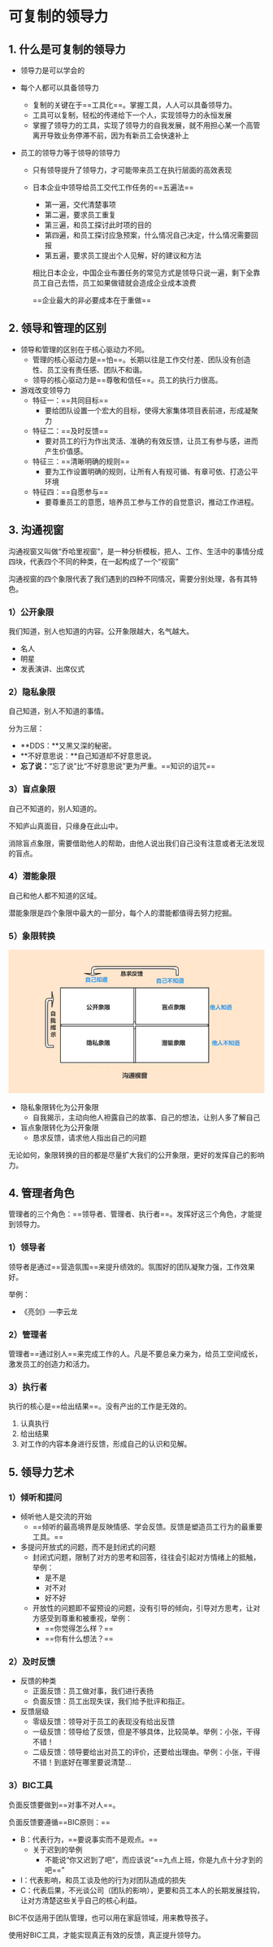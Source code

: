 # 可复制的领导力

## 1. 什么是可复制的领导力

* 领导力是可以学会的

* 每个人都可以具备领导力

  * 复制的关键在于==工具化==。掌握工具，人人可以具备领导力。
  * 工具可以复制，轻松的传递给下一个人，实现领导力的永恒发展
  * 掌握了领导力的工具，实现了领导力的自我发展，就不用担心某一个高管离开导致业务停滞不前，因为有新员工会快速补上

* 员工的领导力等于领导的领导力

  * 只有领导提升了领导力，才可能带来员工在执行层面的高效表现

  * 日本企业中领导给员工交代工作任务的==五遍法==

    * 第一遍，交代清楚事项
    * 第二遍，要求员工重复
    * 第三遍，和员工探讨此时项的目的
    * 第四遍，和员工探讨应急预案，什么情况自己决定，什么情况需要回报
    * 第五遍，要求员工提出个人见解，好的建议和方法

    相比日本企业，中国企业布置任务的常见方式是领导只说一遍，剩下全靠员工自己去悟，员工如果做错就会造成企业成本浪费

    ==企业最大的非必要成本在于重做==

## 2. 领导和管理的区别

* 领导和管理的区别在于核心驱动力不同。
  * 管理的核心驱动力是==怕==。长期以往是工作交付差、团队没有创造性、员工没有责任感、团队不和谐。
  * 领导的核心驱动力是==尊敬和信任==。员工的执行力很高。
* 游戏改变领导力
  * 特征一：==共同目标==
    * 要给团队设置一个宏大的目标，使得大家集体项目表前进，形成凝聚力
  * 特征二：==及时反馈==
    * 要对员工的行为作出灵活、准确的有效反馈，让员工有参与感，进而产生价值感。
  * 特征三：==清晰明确的规则==
    * 要为工作设置明确的规则，让所有人有规可循、有章可依、打造公平环境
  * 特征四：==自愿参与==
    * 要尊重员工的意愿，培养员工参与工作的自觉意识，推动工作进程。

## 3. 沟通视窗

沟通视窗又叫做“乔哈里视窗”，是一种分析模板，把人、工作、生活中的事情分成四块，代表四个不同的种类，在一起构成了一个“视窗”

沟通视窗的四个象限代表了我们遇到的四种不同情况，需要分别处理，各有其特色。

### 1）公开象限

我们知道，别人也知道的内容。公开象限越大，名气越大。

* 名人
* 明星
* 发表演讲、出席仪式

### 2）隐私象限

自己知道，别人不知道的事情。

分为三层：

* **DDS：**又黑又深的秘密。
* **不好意思说：**自己知道却不好意思说。
* **忘了说：**“忘了说”比“不好意思说”更为严重。==知识的诅咒==

### 3）盲点象限

自己不知道的，别人知道的。

不知庐山真面目，只缘身在此山中。

消除盲点象限，需要借助他人的帮助，由他人说出我们自己没有注意或者无法发现的盲点。

### 4）潜能象限

自己和他人都不知道的区域。

潜能象限是四个象限中最大的一部分，每个人的潜能都值得去努力挖掘。

### 5）象限转换

![image-20200530233235662](assets/image-20200530233235662.png)

* 隐私象限转化为公开象限
  * 自我揭示，主动向他人袒露自己的故事、自己的想法，让别人多了解自己
* 盲点象限转化为公开象限
  * 恳求反馈，请求他人指出自己的问题

无论如何，象限转换的目的都是尽量扩大我们的公开象限，更好的发挥自己的影响力。

## 4. 管理者角色

管理者的三个角色：==领导者、管理者、执行者==。发挥好这三个角色，才能提到领导力。

### 1）领导者

领导者是通过==营造氛围==来提升绩效的。氛围好的团队凝聚力强，工作效果好。

举例：

* 《亮剑》—李云龙

### 2）管理者

管理者==通过别人==来完成工作的人。凡是不要总亲力亲为，给员工空间成长，激发员工的创造力和活力。

### 3）执行者

执行的核心是==给出结果==。没有产出的工作是无效的。

1. 认真执行
2. 给出结果
3. 对工作的内容本身进行反馈，形成自己的认识和见解。

## 5. 领导力艺术

### 1）倾听和提问

* 倾听他人是交流的开始
  * ==倾听的最高境界是反映情感、学会反馈。反馈是塑造员工行为的最重要工具。==
* 多提问开放式的问题，而不是封闭式的问题
  * 封闭式问题，限制了对方的思考和回答，往往会引起对方情绪上的抵触，举例：
    * 是不是
    * 对不对
    * 好不好
  * 开放性的问题即不留预设的问题，没有引导的倾向，引导对方思考，让对方感受到尊重和被重视，举例：
    * ==你觉得怎么样？==
    * ==你有什么想法？==

### 2）及时反馈

* 反馈的种类
  * 正面反馈：员工做对事，我们进行表扬
  * 负面反馈：员工出现失误，我们给予批评和指正。
* 反馈层级
  * 零级反馈：领导对于员工的表现没有给出反馈
  * 一级反馈：领导给了反馈，但是不够具体，比较简单。举例：小张，干得不错！
  * 二级反馈：领导要给出对员工的评价，还要给出理由。举例：小张，干得不错！到底好在哪里要说清楚...

### 3）BIC工具

负面反馈要做到==对事不对人==。

负面反馈要遵循==BIC原则：==

* B：代表行为，==要说事实而不是观点。==
  * 关于迟到的举例
    * 不能说“你又迟到了吧”，而应该说“==九点上班，你是九点十分才到的吧==”
* I：代表影响，和员工谈及他的行为对团队造成的损失
* C：代表后果，不光谈公司（团队的影响），更要和员工本人的长期发展挂钩，让对方清楚这些关乎自己的核心利益。

BIC不仅适用于团队管理，也可以用在家庭领域，用来教导孩子。

使用好BIC工具，才能实现真正有效的反馈，真正提升领导力。